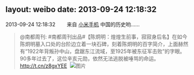 layout: weibo
date: 2013-09-24 12:18:32
---
<meta name="referrer" content="no-referrer" />

2013-09-24 12:18:32  &nbsp;&nbsp;&nbsp;&nbsp;&nbsp;&nbsp; 来自 <a href="http://app.weibo.com/t/feed/22zMnn" rel="nofollow">小米手机</a>
中国的历史哟……
>  @南都周刊: #南都周刊出品#【陈炯明：煌煌生前事，寂寂身后名】在如今陈炯明墓入口处的台阶边立着一块石碑，刻着陈炯明的百字简介，上面赫然有“1922年背叛孙中山，盘踞东江流域，至1925年被东征军击败”的字眼。90多年过去了，这位辛亥元勋，依然无法逃脱被唾骂的命运。http://t.cn/z8gxYEE ​​​
>  ![图片](https://ww2.sinaimg.cn/large/61d7cd94gw1e8xe9f4vuej20g00kb0uc.jpg)
